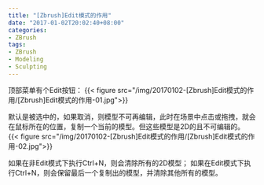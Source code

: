 ```yaml
---
title: "[Zbrush]Edit模式的作用"
date: "2017-01-02T20:02:40+08:00"
categories:
- ZBrush
tags:
- ZBrush
- Modeling
- Sculpting
---
```


顶部菜单有个Edit按钮：
{{< figure src="/img/20170102-[Zbrush]Edit模式的作用/[Zbrush]Edit模式的作用-01.jpg">}}


默认是被选中的，如果取消，则模型不可再编辑，此时在场景中点击或拖拽，就会在鼠标所在的位置，复制一个当前的模型。但这些模型是2D的且不可编辑的。
{{< figure src="/img/20170102-[Zbrush]Edit模式的作用/[Zbrush]Edit模式的作用-02.jpg">}}


如果在非Edit模式下执行Ctrl+N，则会清除所有的2D模型；
如果在Edit模式下执行Ctrl+N，则会保留最后一个复制出的模型，并清除其他所有的模型。